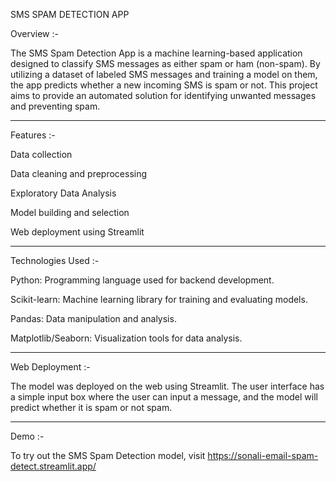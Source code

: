 SMS SPAM DETECTION APP


Overview :-


The SMS Spam Detection App is a machine learning-based application designed to classify SMS messages as either spam or ham (non-spam). By utilizing a dataset of labeled SMS messages and training a model on them, the app predicts whether a new incoming SMS is spam or not. This project aims to provide an automated solution for identifying unwanted messages and preventing spam.

____________
Features :-



Data collection

Data cleaning and preprocessing

Exploratory Data Analysis

Model building and selection

Web deployment using Streamlit

____________

Technologies Used :-


Python: Programming language used for backend development.

Scikit-learn: Machine learning library for training and evaluating models.

Pandas: Data manipulation and analysis.

Matplotlib/Seaborn: Visualization tools for data analysis.

_____________________________________________

Web Deployment :-


The model was deployed on the web using Streamlit. The user interface has a simple input box where the user can input a message, and the model will predict whether it is spam or not spam.


____________________________
Demo :-


To try out the SMS Spam Detection model, visit        https://sonali-email-spam-detect.streamlit.app/

